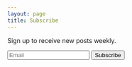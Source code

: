 ```yaml
---
layout: page
title: Subscribe
---
```


Sign up to receive new posts weekly.

<form action="https://michaelaliotti.us17.list-manage.com/subscribe/post?u=27a2aea5ac969fd74180be4dc&amp;id=1ad217e3a8" method="post" target="_blank" novalidate>
	<input name="EMAIL" placeholder="Email" type="email">
	<input name="subscribe" type="submit" value="Subscribe">
</form>